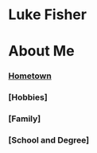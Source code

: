 # Luke Fisher
# About Me
### [Hometown](https://github.com/lukefisha/Hometown.md.git)
### [Hobbies]
### [Family]
### [School and Degree]
